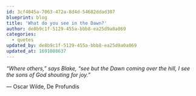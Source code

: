 ```yaml
---
id: 3cf4045a-7063-472a-8d4d-54682ddad307
blueprint: blog
title: 'What do you see in the Dawn?'
author: de8b9c1f-5129-455a-bbb8-ea25d9a0a069
categories:
  - quotes
updated_by: de8b9c1f-5129-455a-bbb8-ea25d9a0a069
updated_at: 1691008637
---
```

*“Where others,” says Blake, “see but the Dawn coming over the hill, I see the sons of God shouting for joy.”*

― Oscar Wilde, De Profundis